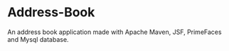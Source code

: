 # Address-Book
An address book application made with Apache Maven, JSF, PrimeFaces and Mysql database.